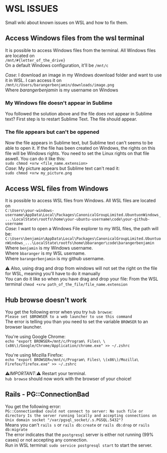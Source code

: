 # WSL ISSUES

Small wiki about known issues on WSL and how to fix them.

## Access Windows files from the wsl terminal

It is possible to access Windows files from the terminal.
All Windows files are located on<br/>```/mnt/#{letter_of_the_drive}```<br/>
On a default Windows configuration, it'll be ```/mnt/c```

_Case_: I download an image in my Windows download folder and want to use it in WSL.
I can access it on<br/>```/mnt/c/Users/barangerbenjamin/downloads/image.png```<br/>
Where *barangerbenjamin* is my username on Windows

### My Windows file doesn't appear in Sublime

You followed the solution above and the file does not appear in Sublime text?
First step is to restart Sublime Text. The file should appear.

### The file appears but can't be oppened

Now the file appears in Sublime text, but Sublime text can't seems to be able to open it. If the file has been created on Windows, the rights on this file will be Windows rights. You need to set the Linux rights on that file aswell. You can do it like this:<br/>
```sudo chmod +xrw <file_name.extension>```<br/>
_Case_: My picture appears but Sublime text can't read it:<br/>
```sudo chmod +xrw my_picture.png```

## Access WSL files from Windows

It is possible to access WSL files from Windows. All WSL files are located on<br/>
```C:\Users\your-windows-username\AppData\Local\Packages\CanonicalGroupLimited.UbuntuonWindows_...\LocalState\rootfs\home\your-ubuntu-username\code\your-github-username```<br/>
_Case_: I want to open a Windows File explorer to my WSL files, the path will be:
```C:\Users\benjamin\AppData\Local\Packages\CanonicalGroupLimited.UbuntuonWindows_...\LocalState\rootfs\home\bbaranger\code\barangerbenjamin```<br/>
Where ```benjamin``` is my Windows username.<br/>
Where ```bbaranger``` is my WSL username.<br/>
Where ```barangerbenjamin``` is my github username.

:warning: Also, using drag and drop from windows will not set the right on the file for WSL, meaning you'll have to do it manually<br/>
You can do it like so when you have drag and drop your file:
From the WSL terminal `chmod +xrw path_of_the_file/file_name.extension`

## Hub browse doesn't work

You get the following error when you try ```hub browse```:<br/>
```Please set $BROWSER to a web launcher to use this command```<br/> The error is telling you than you need to set the variable ```BROWSER``` to an browser launcher.

You're using Google Chrome:<br/>
```echo "export BROWSER=/mnt/c/Program\ Files\ \(x86\)/Google/Chrome/Application/chrome.exe" >> ~/.zshrc```

You're using Mozilla Firefox:<br/>
```echo "export BROWSER=/mnt/c/Program\ Files\ \(x86\)/Mozilla\ Firefox/firefox.exe" >> ~/.zshrc```

:warning:_IMPORTANT_::warning: Restart your terminal.<br/>
```hub browse``` should now work with the browser of your choice!

## Rails - PG::ConnectionBad

You get the following error:<br/>
```PG::ConnectionBad could not connect to server: No such file or directory Is the server running locally and accepting connections on Unix domain socket "/var/pgsql_socket/.s.PGSQL.5432"?```<br/>
Means you can't ```rails s``` or ```rails db:create``` or ```rails db:drop``` or ```rails db:migrate```<br/>
The error indicates that the ```postgresql``` server is either not running (99% cases) or not accepting any connection.<br/>
Run in WSL terminal: ```sudo service postgresql start``` to start the server.

